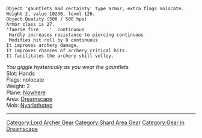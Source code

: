     Object 'gauntlets mad certainty' type armor, extra flags nolocate.
    Weight 2, value 10230, level 126.
    Object Quality (500 / 500 hps)
    Armor class is 27.
    'faerie fire    '  continuous
     Hardly increases resistance to piercing continuous
     Modifies hit roll by 8 continuous
    It improves archery damage.
    It improves chances of archery critical hits.
    It facilitates the archery skill volley.

*You giggle hysterically as you wear the gauntlets.*  
Slot: Hands  
Flags: nolocate  
Weight: 2  
Plane: [Nowhere](:Category:Nowhere.md "wikilink")  
Area: [Dreamscape](:Category:Dreamscape.md "wikilink")  
Mob: [Nyarlathotep](Nyarlathotep "wikilink")  

------------------------------------------------------------------------

[Category:Lord Archer Gear](Category:Lord_Archer_Gear "wikilink")
[Category:Shard Area Gear](Category:Shard_Area_Gear "wikilink")
[Category:Gear in Dreamscape](Category:Gear_in_Dreamscape "wikilink")
